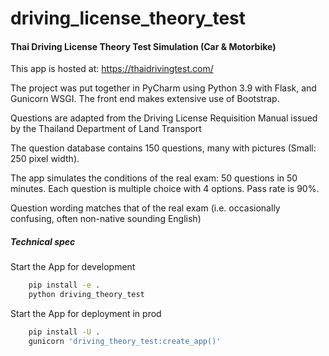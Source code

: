 # driving_license_theory_test

#### Thai Driving License Theory Test Simulation (Car & Motorbike)

This app is hosted at: https://thaidrivingtest.com/

The project was put together in PyCharm using Python 3.9 with Flask, and Gunicorn WSGI. The front end makes extensive use of Bootstrap. 

Questions are adapted from the Driving License Requisition Manual issued by the Thailand Department of Land Transport

The question database contains 150 questions, many with pictures (Small: 250 pixel width).

The app simulates the conditions of the real exam: 50 questions in 50 minutes. Each question is multiple choice with 4 options. Pass rate is 90%.

Question wording matches that of the real exam (i.e. occasionally confusing, often non-native sounding English)

##### Technical spec 

Start the App for development

```bash
    pip install -e .
    python driving_theory_test
```

Start the App for deployment in prod
```bash
    pip install -U .
    gunicorn 'driving_theory_test:create_app()'
```